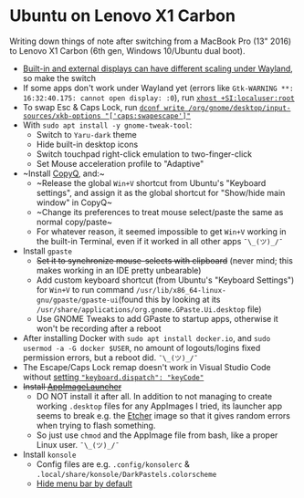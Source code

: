 # Ubuntu on Lenovo X1 Carbon

Writing down things of note after switching from a MacBook Pro (13" 2016) to Lenovo X1 Carbon (6th gen, Windows 10/Ubuntu dual boot).

* [Built-in and external displays can have different scaling under Wayland](https://askubuntu.com/a/1029559), so make the switch
* If some apps don't work under Wayland yet (errors like `Gtk-WARNING **: 16:32:40.175: cannot open display: :0`), run [`xhost +SI:localuser:root`](https://askubuntu.com/a/981508)
* To swap Esc & Caps Lock, run [`dconf write /org/gnome/desktop/input-sources/xkb-options "['caps:swapescape']"`](https://askubuntu.com/questions/363346/how-to-permanently-switch-caps-lock-and-esc)
* With `sudo apt install -y gnome-tweak-tool`:
  * Switch to `Yaru-dark` theme
  * Hide built-in desktop icons
  * Switch touchpad right-click emulation to two-finger-click
  * Set Mouse acceleration profile to "Adaptive"
* ~Install [CopyQ](https://hluk.github.io/CopyQ/), and:~
  * ~Release the global `Win+V` shortcut from Ubuntu's "Keyboard settings", and assign it as the global shortcut for "Show/hide main window" in CopyQ~
  * ~Change its preferences to treat mouse select/paste the same as normal copy/paste~
  * For whatever reason, it seemed impossible to get `Win+V` working in the built-in Terminal, even if it worked in all other apps `¯\_(ツ)_/¯`
* Install `gpaste`
  * ~~Set it to synchronize mouse-selects with clipboard~~ (never mind; this makes working in an IDE pretty unbearable)
  * Add custom keyboard shortcut (from Ubuntu's "Keyboard Settings") for `Win+V` to run command `/usr/lib/x86_64-linux-gnu/gpaste/gpaste-ui`(found this by looking at its `/usr/share/applications/org.gnome.GPaste.Ui.desktop` file)
  * Use GNOME Tweaks to add GPaste to startup apps, otherwise it won't be recording after a reboot
* After installing Docker with `sudo apt install docker.io`, and `sudo usermod -a -G docker $USER`, no amount of logouts/logins fixed permission errors, but a reboot did. `¯\_(ツ)_/¯`
* The Escape/Caps Lock remap doesn't work in Visual Studio Code without [setting `"keyboard.dispatch": "keyCode"`](https://github.com/microsoft/vscode/issues/23991#issuecomment-292336504)
* ~~Install [AppImageLauncher](https://github.com/TheAssassin/AppImageLauncher/releases/tag/v1.3.1)~~
  * DO NOT install it after all. In addition to not managing to create working `.desktop` files for any AppImages I tried, its launcher app seems to break e.g. the [Etcher](https://www.balena.io/etcher/) image so that it gives random errors when trying to flash something.
  * So just use `chmod` and the AppImage file from bash, like a proper Linux user. `¯\_(ツ)_/¯`
* Install `konsole`
  * Config files are e.g. `.config/konsolerc` & `.local/share/konsole/DarkPastels.colorscheme`
  * [Hide menu bar by default](https://unix.stackexchange.com/a/336100)
